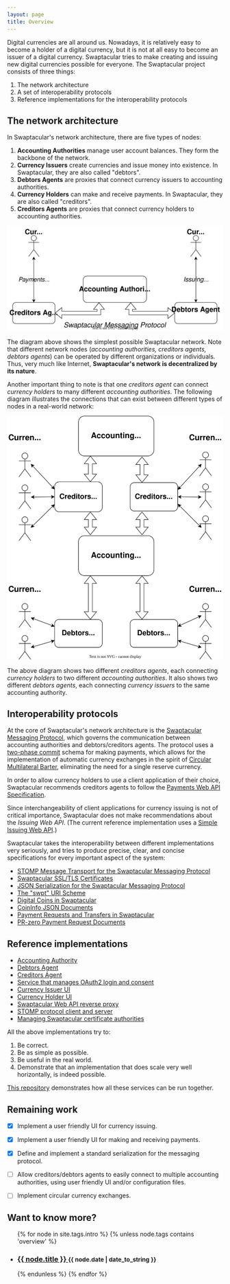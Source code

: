```yaml
---
layout: page
title: Overview
---
```


Digital currencies are all around us. Nowadays, it is relatively easy
to become a holder of a digital currency, but it is not at all easy to
become an issuer of a digital currency. Swaptacular tries to make
creating and issuing new digital currencies possible for everyone. The
Swaptacular project consists of three things:

1. The network architecture
2. A set of interoperability protocols
3. Reference implementations for the interoperability protocols


## The network architecture

In Swaptacular's network architecture, there are five types of nodes:

1. **Accounting Authorities** manage user account balances. They form
   the backbone of the network.
2. **Currency Issuers** create currencies and issue money into
   existence. In Swaptacular, they are also called "debtors".
3. **Debtors Agents** are proxies that connect currency issuers to
   accounting authorities.
4. **Currency Holders** can make and receive payments. In Swaptacular,
   they are also called "creditors".
5. **Creditors Agents** are proxies that connect currency holders to
   accounting authorities.

<div class="message">
  <img src="/images/swpt_basic_network.svg" alt="Swaptacular Basic Network">
</div>

The diagram above shows the simplest possible Swaptacular
network. Note that different network nodes (*accounting authorities,
creditors agents, debtors agents*) can be operated by different
organizations or individuals. Thus, very much like Internet,
**Swaptacular's network is decentralized by its nature**.

Another important thing to note is that one *creditors agent* can
connect *currency holders* to many different *accounting
authorities*. The following diagram illustrates the connections that
can exist between different types of nodes in a real-world network:

<div class="message">
  <img src="/images/swpt_complex_nework.svg" alt="Swaptacular Real-world Network">
</div>

The above diagram shows two different *creditors agents*, each
connecting *currency holders* to two different *accounting
authorities*. It also shows two different *debtors agents*, each
connecting *currency issuers* to the same accounting authority.


## Interoperability protocols

At the core of Swaptacular's network architecture is the [Swaptacular
Messaging Protocol](/public/docs/protocol.pdf), which governs the
communication between accounting authorities and debtors/creditors
agents. The protocol uses a [two-phase
commit](https://en.wikipedia.org/wiki/Two-phase_commit_protocol)
schema for making payments, which allows for the implementation of
automatic currency exchanges in the spirit of [Circular Multilateral
Barter](/public/docs/cmb-general.pdf), eliminating the need for a
single reserve currency.

In order to allow currency holders to use a client application of
their choice, Swaptacular recommends creditors agents to follow the 
[Payments Web API Specification](/public/docs/swpt_creditors/redoc.html).

Since interchangeability of client applications for currency issuing
is not of critical importance, Swaptacular does not make
recommendations about the *Issuing Web API*. (The current reference
implementation uses a [Simple Issuing Web
API](/public/docs/swpt_debtors/redoc.html).)

Swaptacular takes the interoperability between different
implementations very seriously, and tries to produce precise, clear,
and concise specifications for every important aspect of the system:

* [STOMP Message Transport for the Swaptacular Messaging
  Protocol](/public/docs/swpt-stomp.pdf)
* [Swaptacular SSL/TLS Certificates](/public/docs/swpt-certificates.pdf)
* [JSON Serialization for the Swaptacular Messaging
  Protocol](/public/docs/protocol-json.pdf)
* [The "swpt" URI Scheme](/public/docs/swpt-uri-scheme.pdf)
* [Digital Coins in Swaptacular](/public/docs/digital-coin-urls.pdf)
* [CoinInfo JSON Documents](/public/docs/coin-info-documents.pdf)
* [Payment Requests and Transfers in
  Swaptacular](/public/docs/payment-requests.pdf)
* [PR-zero Payment Request Documents](/public/docs/pr0-documents.pdf)


## Reference implementations

* [Accounting Authority](https://github.com/swaptacular/swpt_accounts)
* [Debtors Agent](https://github.com/swaptacular/swpt_debtors)
* [Creditors Agent](https://github.com/swaptacular/swpt_creditors)
* [Service that manages OAuth2 login and consent](https://github.com/swaptacular/swpt_login)
* [Currency Issuer UI](https://github.com/swaptacular/swpt_debtors_ui)
* [Currency Holder UI](https://github.com/swaptacular/swpt_creditors_ui)
* [Swaptacular Web API reverse proxy](https://github.com/swaptacular/swpt_apiproxy)
* [STOMP protocol client and server](https://github.com/swaptacular/swpt_stomp)
* [Managing Swaptacular certificate authorities](https://github.com/swaptacular/swpt_ca_scripts)

All the above implementations try to:

1. Be correct.
2. Be as simple as possible.
3. Be useful in the real world.
4. Demonstrate that an implementation that does scale very well
   horizontally, is indeed possible.

[This repository](https://github.com/epandurski/swaptacular)
demonstrates how all these services can be run together.


## Remaining work

- [x] Implement a user friendly UI for currency issuing.
- [x] Implement a user friendly UI for making and receiving payments.
- [x] Define and implement a standard serialization for the messaging
  protocol.
- [ ] Allow creditors/debtors agents to easily connect to multiple
  accounting authorities, using user friendly UI and/or configuration
  files.
- [ ] Implement circular currency exchanges.


<div>
  <h2>Want to know more?</h2>
  <ul class="related-posts">
  {% for node in site.tags.intro %}
    {% unless node.tags contains 'overview' %}
      <li>
        <h3>
          <a href="{{ node.url }}">
            {{ node.title }}
          </a>
          <small>{{ node.date | date_to_string }}</small>
        </h3>
      </li>
    {% endunless %}
  {% endfor %}
  </ul>
</div>
